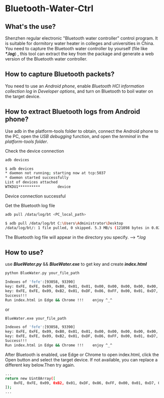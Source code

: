 # Bluetooth-Water-Ctrl

## What's the use?
Shenzhen regular electronic "Bluetooth water controller" control program. It is suitable for dormitory water heater in colleges and universities in China.
You need to capture the Bluetooth water controller by yourself (file like ***\*.log***) , this tool can extract the key from the package and generate a web version of the Bluetooth water controller.

## How to capture Bluetooth packets?
You need to use an *Android phone*, enable *Bluetooth HCI information collection log* in *Developer options*, and turn on Bluetooth to boil water on the target device.

## How to extract Bluetooth logs from Android phone?
Use adb in the platform-tools folder to obtain, connect the Android phone to the PC, open the *USB debugging* function, and open the *terminal* in the *platform-tools folder*.

Check the device connection
```sh
adb devices
```
```sh
$ adb devices
* daemon not running; starting now at tcp:5037
* daemon started successfully
List of devices attached
WTKDU1**********        device
```
Device connection successful

Get the Bluetooth log file
```sh
adb pull /data/log/bt <PC_local_path>
```
```sh
$ adb pull /data/log/bt C:\Users\Administrator\Desktop
/data/log/bt/: 1 file pulled, 0 skipped. 5.3 MB/s (121098 bytes in 0.022s)
```
The Bluetooth log file will appear in the directory you specify.  -->  *\*.log*

## How to use?
use ***BlueWater.py*** && ***BlueWater.exe*** to get key and create ***index.html***
```sh
python BlueWater.py your_file_path
```
```sh
Indexes of 'fefe':[93058, 93390]
key: 0xFE, 0xFE, 0x09, 0xB0, 0x01, 0x01, 0x00, 0x00, 0x00, 0x00, 0x00, 0x0A, 0x00, 0x00, 0x00, 0x0A, 0x00, 0x00, 0x00, 0x01
key: 0xFE, 0xFE, 0x09, 0xB2, 0x01, 0xDF, 0x86, 0xFF, 0x00, 0x01, 0xD7, 0x23, 0x12, 0x22, 0x21, 0x06, 0x27, 0x64, 0x0F, 0x00
Success!!!
Run index.html in Edge && Chrome !!!    enjoy ^_^
```
or
```sh
BlueWater.exe your_file_path
```
```sh
Indexes of 'fefe':[93058, 93390]
key: 0xFE, 0xFE, 0x09, 0xB0, 0x01, 0x01, 0x00, 0x00, 0x00, 0x00, 0x00, 0x0A, 0x00, 0x00, 0x00, 0x0A, 0x00, 0x00, 0x00, 0x01
key: 0xFE, 0xFE, 0x09, 0xB2, 0x01, 0xDF, 0x86, 0xFF, 0x00, 0x01, 0xD7, 0x23, 0x12, 0x22, 0x21, 0x06, 0x27, 0x64, 0x0F, 0x00
Success!!!
Run index.html in Edge && Chrome !!!    enjoy ^_^
```
After Bluetooth is enabled, use Edge or Chrome to open index.html, click the Open button and select the target device.
If not available, you can replace a different key below.Then try again.
```sh
...
return new Uint8Array([
    0xFE, 0xFE, 0x09, 0xB2, 0x01, 0xDF, 0x86, 0xFF, 0x00, 0x01, 0xD7, 0x23, 0x12, 0x22, 0x21, 0x06, 0x27, 0x64, 0x0F, 0x00
]);
...
```